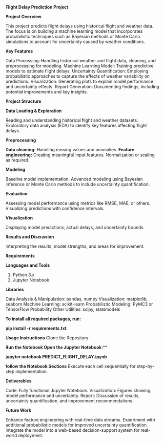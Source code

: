 **Flight Delay Prediction Project**

**Project Overview**

This project predicts flight delays using historical flight and weather data. The focus is on building a machine learning model that incorporates probabilistic techniques such as Bayesian methods or Monte Carlo simulations to account for uncertainty caused by weather conditions.

**Key Features**

Data Processing: Handling historical weather and flight data, cleaning, and preprocessing for modeling.
Machine Learning Model: Training predictive models to estimate flight delays.
Uncertainty Quantification: Employing probabilistic approaches to capture the effects of weather variability on predictions.
Visualization: Generating plots to explain model performance and uncertainty effects.
Report Generation: Documenting findings, including potential improvements and key insights.

**Project Structure**

**Data Loading & Exploration**

Reading and understanding historical flight and weather datasets.
Exploratory data analysis (EDA) to identify key features affecting flight delays.

**Preprocessing**

**Data cleaning:** Handling missing values and anomalies.
**Feature engineering:** Creating meaningful input features.
 Normalization or scaling as required.

**Modeling**

Baseline model implementation.
Advanced modeling using Bayesian inference or Monte Carlo methods to include uncertainty quantification.

**Evaluation**

Assessing model performance using metrics like RMSE, MAE, or others.
Visualizing predictions with confidence intervals.

**Visualization**

Displaying model predictions, actual delays, and uncertainty bounds.

**Results and Discussion**

Interpreting the results, model strengths, and areas for improvement.

**Requirements**

**Languages and Tools**

1. Python 3.x
2. Jupyter Notebook
   
**Libraries**

Data Analysis & Manipulation: pandas, numpy
Visualization: matplotlib, seaborn
Machine Learning: scikit-learn
Probabilistic Modeling: PyMC3 or TensorFlow Probability
Other Utilities: scipy, statsmodels

**To install all required packages, run:**

  **pip install -r requirements.txt**
    
**Usage Instructions**
Clone the Repository


**Run the Notebook Open the Jupyter Notebook:****

**jupyter notebook PREDICT_FLIGHT_DELAY.ipynb**

**follow the Notebook Sections** Execute each cell sequentially for step-by-step implementation.   

**Deliverables**

Code: Fully functional Jupyter Notebook.
Visualization: Figures showing model performance and uncertainty.
Report: Discussion of results, uncertainty quantification, and improvement recommendations.

**Future Work**

Enhance feature engineering with real-time data streams.
Experiment with additional probabilistic models for improved uncertainty quantification.
Integrate the model into a web-based decision-support system for real-world deployment.
